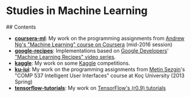 # Studies in Machine Learning

## Contents

- [**coursera-ml**](coursera-ml): My work on the programming assignments from [Andrew Ng's "Machine Learning" course on Coursera](https://www.coursera.org/course/ml) (mid-2016 session)
- [**google-recipes**](google-recipes): Implementations based on [Google Developers](https://www.youtube.com/user/GoogleDevelopers)' ["Machine Learning Recipes" video series](https://www.youtube.com/playlist?list=PLOU2XLYxmsIIuiBfYad6rFYQU_jL2ryal).
- [**kaggle**](kaggle): My work on some [Kaggle](https://www.kaggle.com/) competitions.
- [**ku-iui**](ku-iui): My work on the programming assignments from [Metin Sezgin](http://home.ku.edu.tr/~mtsezgin/)'s "COMP 537 Intelligent User Interfaces" course at Koç University (2013 Spring)
- [**tensorflow-tutorials**](tensorflow-tutorials): My work on [TensorFlow's (r0.9) tutorials](https://www.tensorflow.org/versions/r0.9/tutorials/index.html)